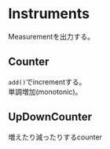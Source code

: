 # Instruments

Measurementを出力する。

## Counter

`add()`でincrementする。  
単調増加(monotonic)。


## UpDownCounter

増えたり減ったりするcounter
